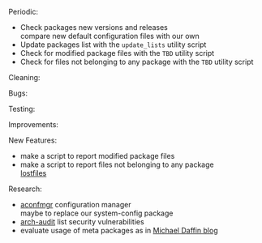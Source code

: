 Periodic:
- Check packages new versions and releases  
  compare new default configuration files with our own
- Update packages list with the `update_lists` utility script
- Check for modified package files with the `TBD` utility script
- Check for files not belonging to any package with the `TBD` utility script

Cleaning:

Bugs:

Testing:

Improvements:

New Features:
- make a script to report modified package files
- make a script to report files not belonging to any package  
  [lostfiles](https://github.com/graysky2/lostfiles)

Research:
- [aconfmgr](https://github.com/CyberShadow/aconfmgr) configuration manager  
  maybe to replace our system-config package
- [arch-audit](https://github.com/ilpianista/arch-audit) list security vulnerabilities
- evaluate usage of meta packages as in [Michael Daffin blog](https://disconnected.systems/blog/archlinux-meta-packages/)
